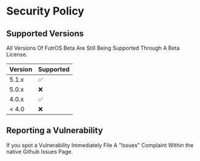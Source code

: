 # Security Policy

## Supported Versions

All Versions Of FutrOS Beta Are Still Being Supported Through A Beta License.

| Version | Supported          |
| ------- | ------------------ |
| 5.1.x   | :white_check_mark: |
| 5.0.x   | :x:                |
| 4.0.x   | :white_check_mark: |
| < 4.0   | :x:                |

## Reporting a Vulnerability

If you spot a Vulnerability Immediately File A "Issues" Complaint Within the native Github Issues Page.

